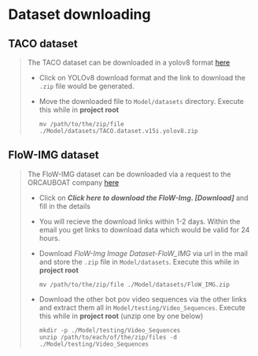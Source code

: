 # Dataset downloading

## TACO dataset
> The TACO dataset can be downloaded in a yolov8 format [here](https://universe.roboflow.com/taco-t7kkz/taco-dataset-ql1ng/dataset/15)
> - Click on YOLOv8 download format and the link to download the `.zip` file would be generated.
> - Move the downloaded file to `Model/datasets` directory. Execute this while in **project root**
>
>       mv /path/to/the/zip/file ./Model/datasets/TACO.dataset.v15i.yolov8.zip

## FloW-IMG dataset
> The FloW-IMG dataset can be downloaded via a request to the ORCAUBOAT company [here](https://orca-tech.cn/en/datasets/FloW/FloW-Img)
> - Click on ***Click here to download the FloW-Img. \[Download\]*** and fill in the details
> - You will recieve the download links within 1-2 days. Within the email you get links to download data which would be valid for 24 hours.
> - Download *FloW-Img Image Dataset-FloW_IMG* via url in the mail and store the `.zip` file in `Model/datasets`. Execute this while in **project root**
>
>       mv /path/to/the/zip/file ./Model/datasets/FloW_IMG.zip
> - Download the other bot pov video sequences via the other links and extract them all in `Model/testing/Video_Sequences`. Execute this while in **project root** (unzip one by one below)
>
>       mkdir -p ./Model/testing/Video_Sequences
>       unzip /path/to/each/of/the/zip/files -d ./Model/testing/Video_Sequences